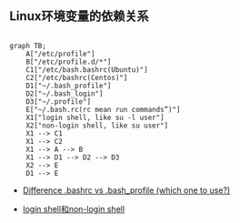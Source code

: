 
## Linux环境变量的依赖关系

```mermaid

graph TB;
    A["/etc/profile"]
    B["/etc/profile.d/*"]
    C1["/etc/bash.bashrc(Ubuntu)"]
    C2["/etc/bashrc(Centos)"]
    D1["~/.bash_profile"]
    D2["~/.bash_login"]
    D3["~/.profile"]
    E["~/.bash.rc(rc mean run commands”)"]
    X1["login shell, like su -l user"]
    X2["non-login shell, like su user"]
    X1 --> C1
    X1 --> C2
    X1 --> A --> B
    X1 --> D1 --> D2 --> D3
    X2 --> E
    D1 --> E
```
- [Difference .bashrc vs .bash_profile (which one to use?)](https://www.golinuxcloud.com/bashrc-vs-bash-profile/)

- [login shell和non-login shell](https://blog.csdn.net/sfhawx/article/details/49969321)